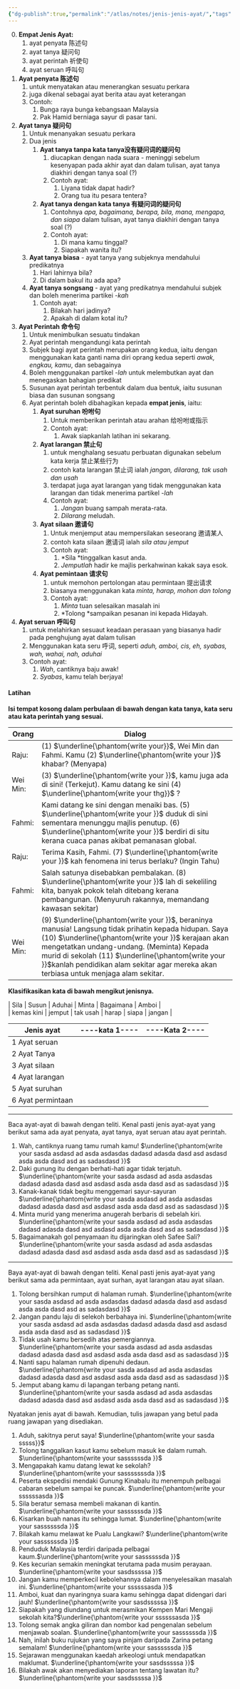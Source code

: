 ```yaml
---
{"dg-publish":true,"permalink":"/atlas/notes/jenis-jenis-ayat/","tags":["Tuition/BM/Material"]}
---
```



0. **Empat Jenis Ayat:** 
	1. ayat penyata 陈述句
	2. ayat tanya 疑问句
	3. ayat perintah 祈使句
	4. ayat seruan 呼叫句
1. **Ayat penyata 陈述句**
	1. untuk menyatakan atau menerangkan sesuatu perkara
	2. juga dikenal sebagai ayat berita atau ayat keterangan
	3. Contoh: 
		1. Bunga raya bunga kebangsaan Malaysia
		2. Pak Hamid berniaga sayur di pasar tani.
2. **Ayat tanya 疑问句**
	1. Untuk menanyakan sesuatu perkara
	2. Dua jenis
		1. **Ayat tanya tanpa kata tanya没有疑问词的疑问句** 
			1. diucapkan dengan nada suara - meninggi sebelum kesenyapan pada akhir ayat dan dalam tulisan, ayat tanya diakhiri dengan tanya soal (?)
			2. Contoh ayat:
				1. Liyana tidak dapat hadir?
				2. Orang tua itu pesara tentera?
		2. **Ayat tanya dengan kata tanya 有疑问词的疑问句**
			1. Contohnya *apa, bagaimana, berapa, bila, mana, mengapa, dan siapa* dalam tulisan, ayat tanya diakhiri dengan tanya soal (?)
			2. Contoh ayat:
				1. Di mana kamu tinggal?
				2. Siapakah wanita itu?
	3. **Ayat tanya biasa** - ayat tanya yang subjeknya mendahului predikatnya
		1. Hari lahirnya bila?
		2. Di dalam bakul itu ada apa?
	4. **Ayat tanya songsang** - ayat yang predikatnya mendahului subjek dan boleh menerima partikei *-kah*
		1. Contoh ayat:
			1. Bilakah hari jadinya?
			2. Apakah di dalam kotal itu?
3. **Ayat Perintah 命令句**
	1. Untuk menimbulkan sesuatu tindakan
	2. Ayat perintah mengandungi kata perintah
	3. Subjek bagi ayat perintah merupakan orang kedua, iaitu dengan menggunakan kata ganti nama diri oprang kedua seperti *awak, engkau, kamu*, dan sebagainya
	4. Boleh menggunakan partikel *-lah* untuk melembutkan ayat dan menegaskan bahagian predikat
	5. Susunan ayat perintah terbentuk dalam dua bentuk, iaitu susunan biasa dan susunan songsang
	6. Ayat perintah boleh dibahagikan kepada **empat jenis**, iaitu:
		1. **Ayat suruhan 吩咐句**
			1. Untuk memberikan perintah atau arahan 给吩咐或指示
			2. Contoh ayat:
				1. Awak siapkanlah latihan ini sekarang.
		2. **Ayat larangan 禁止句**
			1. untuk menghalang sesuatu perbuatan digunakan sebelum kata kerja 禁止某些行为
			2. contoh kata larangan 禁止词 ialah *jangan, dilarang, tak usah dan usah* 
			3. terdapat juga ayat larangan yang tidak menggunakan kata larangan dan tidak menerima partikel *-lah*
			4. Contoh ayat:
				1. *Jangan* buang sampah merata-rata.
				2. *Dilarang* meludah.
		3. **Ayat silaan 邀请句**
			1. Untuk menjemput atau mempersilakan seseorang 邀请某人
			2. contoh kata silaan 邀请词 ialah *sila atau jemput*
			3. Contoh ayat:
				1. *Sila *tinggalkan kasut anda.
				2. *Jemputlah* hadir ke majlis perkahwinan kakak saya esok.
		4. **Ayat pemintaan 请求句**
			1. untuk memohon pertolongan atau permintaan 提出请求
			2. biasanya menggunakan kata *minta, harap, mohon dan tolong* 
			3. Contoh ayat:
				1. *Minta* tuan selesaikan masalah ini
				2. *Tolong *sampaikan pesanan ini kepada Hidayah.
4. **Ayat seruan 呼叫句**
	1. untuk melahirkan sesuaut keadaan perasaan yang biasanya hadir pada penghujung ayat dalam tulisan
	2. Menggunakan kata seru 呼词, seperti *aduh, amboi, cis, eh, syabas, wah, wahai, nah, aduhai*
	3. Contoh ayat:
		1. *Wah*, cantiknya baju awak!
		2. *Syabas*, kamu telah berjaya!

#### Latihan

**Isi tempat kosong dalam perbulaan di bawah dengan kata tanya, kata seru atau kata perintah yang sesuai.**

| Orang | Dialog | 
| --- | --- | 
| Raju: |        (1) $\underline{\phantom{write your}}$, Wei Min dan Fahmi. Kamu (2) $\underline{\phantom{write your }}$ khabar? (Menyapa) |
| Wei Min: |  (3) $\underline{\phantom{write your }}$, kamu juga ada di sini! (Terkejut). Kamu datang ke sini (4) $\underline{\phantom{write your thg}}$ ? | 
| Fahmi:   |   Kami datang ke sini dengan menaiki bas. (5) $\underline{\phantom{write your }}$ duduk di sini sementara menunggu majlis penutup. (6) $\underline{\phantom{write your }}$ berdiri di situ kerana cuaca panas akibat pemanasan global. | 
| Raju:    |   Terima Kasih, Fahmi. (7) $\underline{\phantom{write your }}$ kah fenomena ini terus berlaku? (Ingin Tahu) | 
| Fahmi:   |      Salah satunya disebabkan pembalakan. (8) $\underline{\phantom{write your }}$ lah di sekeliling kita, banyak pokok telah ditebang kerana pembangunan. (Menyuruh rakannya, memandang kawasan sekitar) | 
| Wei Min:  |  (9) $\underline{\phantom{write your }}$, beraninya manusia! Langsung tidak prihatin kepada hidupan. Saya (10) $\underline{\phantom{write your }}$ kerajaan akan mengetatkan undang-undang. (Meminta) Kepada murid di sekolah (11) $\underline{\phantom{write your }}$kanlah pendidikan alam sekitar agar mereka akan terbiasa untuk menjaga alam sekitar. | 

**Klasifikasikan kata di bawah mengikut jenisnya.**

|    Sila   |    Susun   |     Aduhai    | Minta   |     Bagaimana   |    Amboi   |  
|    kemas kini    |     jemput   |   tak usah  | harap   |    siapa   |   jangan |

| Jenis ayat |  ----kata 1----   |   ----Kata  2---- |
| ------------ | ------- | -------- |
| 1 Ayat seruan |        |         |
| 2 Ayat Tanya |         |         |
| 3 Ayat silaan |        |         |
| 4 Ayat larangan |      |         |
| 5 Ayat suruhan |       |         |
| 6 Ayat permintaan |     |        | 

---
Baca ayat-ayat di bawah dengan teliti. Kenal pasti jenis ayat-ayat yang berikut sama ada ayat penyata, ayat tanya, ayat seruan atau ayat perintah.

1. Wah, cantiknya ruang tamu rumah kamu!
$\underline{\phantom{write your sasda asdasd ad asda asdasdas dadasd adasda dasd asd asdasd asda asda dasd asd as sadasdasd }}$
2. Daki gunung itu dengan berhati-hati agar tidak terjatuh.
$\underline{\phantom{write your sasda asdasd ad asda asdasdas dadasd adasda dasd asd asdasd asda asda dasd asd as sadasdasd }}$
3. Kanak-kanak tidak begitu menggemari sayur-sayuran
$\underline{\phantom{write your sasda asdasd ad asda asdasdas dadasd adasda dasd asd asdasd asda asda dasd asd as sadasdasd }}$
4. Minta murid yang menerima anugerah berbaris di sebelah kiri.
$\underline{\phantom{write your sasda asdasd ad asda asdasdas dadasd adasda dasd asd asdasd asda asda dasd asd as sadasdasd }}$
5. Bagaimanakah gol penyamaan itu dijaringkan oleh Safee Sali?
$\underline{\phantom{write your sasda asdasd ad asda asdasdas dadasd adasda dasd asd asdasd asda asda dasd asd as sadasdasd }}$

---
Baya ayat-ayat di bawah dengan teliti. Kenal pasti jenis ayat-ayat yang berikut sama ada permintaan, ayat surhan, ayat larangan atau ayat silaan.

1. Tolong bersihkan rumput di halaman rumah.
$\underline{\phantom{write your sasda asdasd ad asda asdasdas dadasd adasda dasd asd asdasd asda asda dasd asd as sadasdasd }}$
2. Jangan pandu laju di selekoh berbahaya ini.
$\underline{\phantom{write your sasda asdasd ad asda asdasdas dadasd adasda dasd asd asdasd asda asda dasd asd as sadasdasd }}$
3. Tidak usah kamu bersedih atas pemergiannya.
$\underline{\phantom{write your sasda asdasd ad asda asdasdas dadasd adasda dasd asd asdasd asda asda dasd asd as sadasdasd }}$
4. Nanti sapu halaman rumah dipenuhi dedaun.
$\underline{\phantom{write your sasda asdasd ad asda asdasdas dadasd adasda dasd asd asdasd asda asda dasd asd as sadasdasd }}$
5. Jemput abang kamu di lapangan terbang petang nanti.
$\underline{\phantom{write your sasda asdasd ad asda asdasdas dadasd adasda dasd asd asdasd asda asda dasd asd as sadasdasd }}$

Nyatakan jenis ayat di bawah. Kemudian, tulis jawapan yang betul pada ruang jawapan yang disediakan.

1. Aduh, sakitnya perut saya! $\underline{\phantom{write your sasda sssss}}$
2. Tolong tanggalkan kasut kamu sebelum masuk ke dalam rumah. $\underline{\phantom{write your sassssssda }}$
3. Mengapakah kamu datang lewat ke sekolah? $\underline{\phantom{write your sasssssssda }}$
4. Peserta ekspedisi mendaki Gunung Kinabalu itu menempuh pelbagai cabaran sebelum sampai ke puncak. $\underline{\phantom{write your ssssssasda }}$
5. Sila beratur semasa membeli makanan di kantin.  $\underline{\phantom{write your sassssssda }}$
6. Kisarkan buah nanas itu sehingga lumat. $\underline{\phantom{write your sassssssda }}$
7. Bilakah kamu melawat ke Pualu Langkawi? $\underline{\phantom{write your sassssssda }}$
8. Penduduk Malaysia terdiri daripada pelbagai kaum.$\underline{\phantom{write your sassssssda }}$
9. Kes kecurian semakin meningkat terutama pada musim perayaan. $\underline{\phantom{write your sasdsssssa }}$
10. Jangan kamu memperkecil kebolehannya dalam menyelesaikan masalah ini. $\underline{\phantom{write your ssssssasda }}$
11. Amboi, kuat dan nyaringnya suara kamu sehingga dapat didengari dari jauh! $\underline{\phantom{write your sasdsssssa }}$
12. Siapakah yang diundang untuk merasmikan Kempen Mari Mengaji sekolah kita?$\underline{\phantom{write your ssssssasda }}$
13. Tolong semak angka giliran dan nombor kad pengenalan sebelum menjawab soalan. $\underline{\phantom{write your sassssssda }}$
14. Nah, inilah buku rujukan yang saya pinjam daripada Zarina petang semalam! $\underline{\phantom{write your sassssssda }}$
15. Sejarawan menggunakan kaedah arkeologi untuk mendapatkan maklumat. $\underline{\phantom{write your sasdsssssa }}$
16. Bilakah awak akan menyediakan laporan tentang lawatan itu? $\underline{\phantom{write your sasdsssssa }}$



